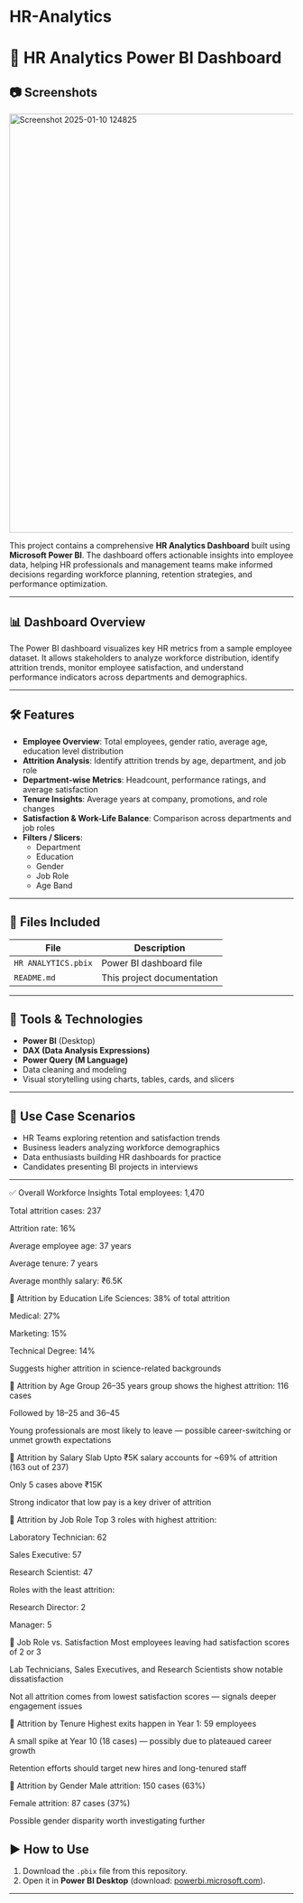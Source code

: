 # HR-Analytics

# 🧠 HR Analytics Power BI Dashboard

## 📷 Screenshots
<img width="1321" height="742" alt="Screenshot 2025-01-10 124825" src="https://github.com/user-attachments/assets/6f8b2561-1125-4317-8a4a-fb9993b4707a" />


This project contains a comprehensive **HR Analytics Dashboard** built using **Microsoft Power BI**. The dashboard offers actionable insights into employee data, helping HR professionals and management teams make informed decisions regarding workforce planning, retention strategies, and performance optimization.

---

## 📊 Dashboard Overview

The Power BI dashboard visualizes key HR metrics from a sample employee dataset. It allows stakeholders to analyze workforce distribution, identify attrition trends, monitor employee satisfaction, and understand performance indicators across departments and demographics.

---

## 🛠️ Features

- **Employee Overview**: Total employees, gender ratio, average age, education level distribution
- **Attrition Analysis**: Identify attrition trends by age, department, and job role
- **Department-wise Metrics**: Headcount, performance ratings, and average satisfaction
- **Tenure Insights**: Average years at company, promotions, and role changes
- **Satisfaction & Work-Life Balance**: Comparison across departments and job roles
- **Filters / Slicers**:
  - Department
  - Education
  - Gender
  - Job Role
  - Age Band

---

## 📁 Files Included

| File | Description |
|------|-------------|
| `HR ANALYTICS.pbix` | Power BI dashboard file |
| `README.md` | This project documentation |

---

## 🧪 Tools & Technologies

- **Power BI** (Desktop)
- **DAX (Data Analysis Expressions)**
- **Power Query (M Language)**
- Data cleaning and modeling
- Visual storytelling using charts, tables, cards, and slicers

---

## 📌 Use Case Scenarios

- HR Teams exploring retention and satisfaction trends
- Business leaders analyzing workforce demographics
- Data enthusiasts building HR dashboards for practice
- Candidates presenting BI projects in interviews

---

✅ Overall Workforce Insights
Total employees: 1,470

Total attrition cases: 237

Attrition rate: 16%

Average employee age: 37 years

Average tenure: 7 years

Average monthly salary: ₹6.5K


📌 Attrition by Education
Life Sciences: 38% of total attrition

Medical: 27%

Marketing: 15%

Technical Degree: 14%

Suggests higher attrition in science-related backgrounds

📌 Attrition by Age Group
26–35 years group shows the highest attrition: 116 cases

Followed by 18–25 and 36–45

Young professionals are most likely to leave — possible career-switching or unmet growth expectations

📌 Attrition by Salary Slab
Upto ₹5K salary accounts for ~69% of attrition (163 out of 237)

Only 5 cases above ₹15K

Strong indicator that low pay is a key driver of attrition

📌 Attrition by Job Role
Top 3 roles with highest attrition:

Laboratory Technician: 62

Sales Executive: 57

Research Scientist: 47

Roles with the least attrition:

Research Director: 2

Manager: 5

📌 Job Role vs. Satisfaction
Most employees leaving had satisfaction scores of 2 or 3

Lab Technicians, Sales Executives, and Research Scientists show notable dissatisfaction

Not all attrition comes from lowest satisfaction scores — signals deeper engagement issues

📌 Attrition by Tenure
Highest exits happen in Year 1: 59 employees

A small spike at Year 10 (18 cases) — possibly due to plateaued career growth

Retention efforts should target new hires and long-tenured staff

📌 Attrition by Gender
Male attrition: 150 cases (63%)

Female attrition: 87 cases (37%)

Possible gender disparity worth investigating further

## ▶️ How to Use

1. Download the `.pbix` file from this repository.
2. Open it in **Power BI Desktop** (download: [powerbi.microsoft.com](https://powerbi.microsoft.com)).
---




